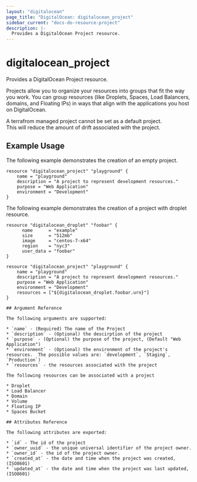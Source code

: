 ```yaml
---
layout: "digitalocean"
page_title: "DigitalOcean: digitalocean_project"
sidebar_current: "docs-do-resource-project"
description: |-
  Provides a DigitalOcean Project resource.
---
```


# digitalocean\_project

Provides a DigitalOcean Project resource.

Projects allow you to organize your resources into groups that fit the way you work. 
You can group resources (like Droplets, Spaces, Load Balancers, domains, and Floating IPs) 
in ways that align with the applications you host on DigitalOcean. 

A terrafrom managed project cannot be set as a default project.  
This will reduce the amount of drift associated with the project.


## Example Usage

The following example demonstrates the creation of an empty project.

```
resource "digitalocean_project" "playground" {
    name = "playground"
    description = "A project to represent development resources."
    purpose = "Web Application"
    environment = "Development"
}
```

The following example demonstrates the creation of a project with droplet resource.

```
resource "digitalocean_droplet" "foobar" {
      name      = "example"
      size      = "512mb"
      image     = "centos-7-x64"
      region    = "nyc3"
      user_data = "foobar"
}

resource "digitalocean_project" "playground" {
    name = "playground"
    description = "A project to represent development resources."
    purpose = "Web Application"
    environment = "Development"
    resources = ["${digitalocean_droplet.foobar.urn}"]
}

## Argument Reference

The following arguments are supported:

* `name` - (Required) The name of the Project
* `description` - (Optional) the descirption of the project
* `purpose` - (Optional) the purpose of the project, (Default "Web Application")
* `environment` - (Optional) the environment of the project's resources.  The possible values are: `development`, `Staging`, `Production`)
* `resources` - the resources associated with the project

The following resources can be associated with a project

* Droplet
* Load Balancer
* Domain
* Volume
* Floating IP
* Spaces Bucket

## Attributes Reference

The following attributes are exported:

* `id` - The id of the project
* `owner_uuid` - the unique universal identifier of the project owner.
* `owner_id` - the id of the project owner.
* `created_at` - the date and time when the project was created, (ISO8601)
* `updated_at` - the date and time when the project was last updated, (ISO8601)

